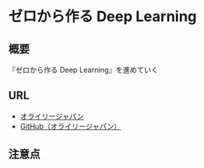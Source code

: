# ゼロから作る Deep Learning

## 概要

『ゼロから作る Deep Learning』を進めていく

## URL

- [オライリージャパン](https://www.oreilly.co.jp/books/9784873117584/)
- [GitHub（オライリージャパン）](https://github.com/oreilly-japan/deep-learning-from-scratch)

## 注意点

